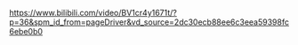 https://www.bilibili.com/video/BV1cr4y1671t/?p=36&spm_id_from=pageDriver&vd_source=2dc30ecb88ee6c3eea59398fc6ebe0b0
